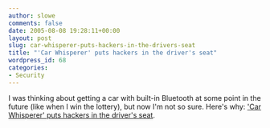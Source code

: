 ```yaml
---
author: slowe
comments: false
date: 2005-08-08 19:28:11+00:00
layout: post
slug: car-whisperer-puts-hackers-in-the-drivers-seat
title: "'Car Whisperer' puts hackers in the driver's seat"
wordpress_id: 68
categories:
- Security
---
```


I was thinking about getting a car with built-in Bluetooth at some point in the future (like when I win the lottery), but now I'm not so sure.  Here's why: ['Car Whisperer' puts hackers in the driver's seat](http://www.computerworld.com/securitytopics/security/story/0,10801,103656,00.html?source=x73).
